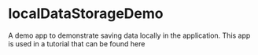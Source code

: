 localDataStorageDemo
====================

A demo app to demonstrate saving data locally in the application. This app is used in a tutorial that can be found here
